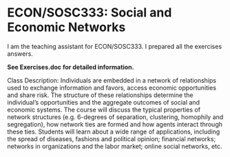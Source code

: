# ECON/SOSC333: Social and Economic Networks
I am the teaching assistant for ECON/SOSC333. I prepared all the exercises answers. 

**See Exercises.doc for detailed information.**

	
Class Description: Individuals are embedded in a network of relationships used to exchange information and favors, access economic opportunities and share risk. The structure of these relationships determine the individual’s opportunities and the aggregate outcomes of social and economic systems. The course will discuss the typical properties of network structures (e.g. 6-degrees of separation, clustering, homophily and segregation), how network ties are formed and how agents interact through these ties. Students will learn about a wide range of applications, including the spread of diseases, fashions and political opinion; financial networks; networks in organizations and the labor market; online social networks, etc. 
